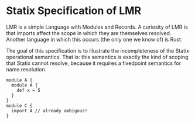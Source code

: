 # Statix Specification of LMR

LMR is a simple Language with Modules and Records.
A curiosity of LMR is that imports affect the scope in which they are themselves resolved.
Another language in which this occurs (the only one we know of) is Rust.

The goal of this specification is to illustrate the incompleteness of the Statix operational semantics.
That is: this semantics is exactly the kind of scoping that Statix cannot resolve, because
it requires a fixedpoint semantics for name resolution.

```
module A {
  module A {
    def x = 5
  }
}
module C {
  import A // already ambigous!
}
```
